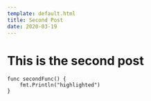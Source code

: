 ```yaml
---
template: default.html
title: Second Post
date: 2020-03-19
---
```


# This is the second post

```golang
func secondFunc() {
    fmt.Println("highlighted")
}
```